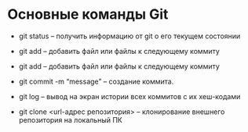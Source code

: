 # Основные команды Git

*	git status – получить информацию от git о его текущем состоянии

*   git add – добавить файл или файлы к следующему коммиту

* git add – добавить файл или файлы к следующему коммиту

* git commit -m “message” – создание коммита.

* git log – вывод на экран истории всех коммитов с их хеш-кодами

* git clone <url-адрес репозитория> – клонирование внешнего репозитория на  локальный ПК